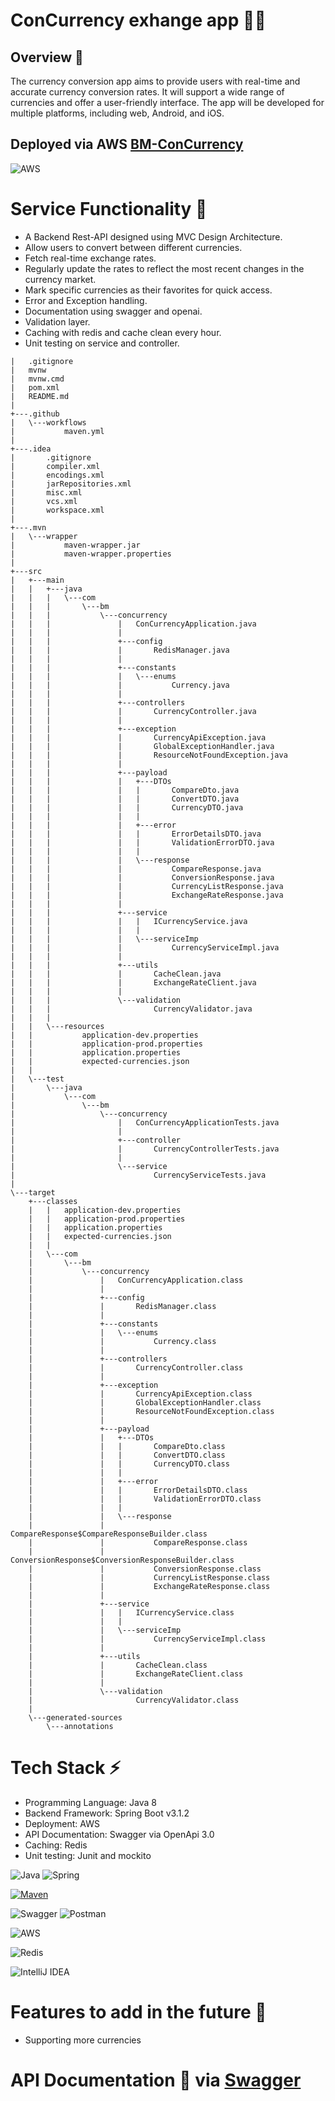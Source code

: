 # ConCurrency exhange app 🚀🤑

## **Overview 💼**

The currency conversion app aims to provide users with real-time and accurate currency
conversion rates. It will support a wide range of currencies and offer a
user-friendly interface. The app will be developed for multiple platforms, including web, Android,
and iOS.

## **Deployed via AWS** [BM-ConCurrency](http://ec2-18-134-206-213.eu-west-2.compute.amazonaws.com)

![AWS](https://img.shields.io/badge/AWS-%23FF9900.svg?style=for-the-badge&logo=amazon-aws&logoColor=white)

# **Service Functionality** 🧠

- A Backend Rest-API designed using MVC Design Architecture.
- Allow users to convert between different currencies.
- Fetch real-time exchange rates.
- Regularly update the rates to reflect the most recent changes in the currency market.
- Mark specific currencies as their favorites for quick access.
- Error and Exception handling.
- Documentation using swagger and openai.
- Validation layer.
- Caching with redis and cache clean every hour.
- Unit testing on service and controller.

```
|   .gitignore
|   mvnw
|   mvnw.cmd
|   pom.xml
|   README.md
|
+---.github
|   \---workflows
|           maven.yml
|
+---.idea
|       .gitignore
|       compiler.xml
|       encodings.xml
|       jarRepositories.xml
|       misc.xml
|       vcs.xml
|       workspace.xml
|
+---.mvn
|   \---wrapper
|           maven-wrapper.jar
|           maven-wrapper.properties
|
+---src
|   +---main
|   |   +---java
|   |   |   \---com
|   |   |       \---bm
|   |   |           \---concurrency
|   |   |               |   ConCurrencyApplication.java
|   |   |               |
|   |   |               +---config
|   |   |               |       RedisManager.java
|   |   |               |
|   |   |               +---constants
|   |   |               |   \---enums
|   |   |               |           Currency.java
|   |   |               |
|   |   |               +---controllers
|   |   |               |       CurrencyController.java
|   |   |               |
|   |   |               +---exception
|   |   |               |       CurrencyApiException.java
|   |   |               |       GlobalExceptionHandler.java
|   |   |               |       ResourceNotFoundException.java
|   |   |               |
|   |   |               +---payload
|   |   |               |   +---DTOs
|   |   |               |   |       CompareDto.java
|   |   |               |   |       ConvertDTO.java
|   |   |               |   |       CurrencyDTO.java
|   |   |               |   |
|   |   |               |   +---error
|   |   |               |   |       ErrorDetailsDTO.java
|   |   |               |   |       ValidationErrorDTO.java
|   |   |               |   |
|   |   |               |   \---response
|   |   |               |           CompareResponse.java
|   |   |               |           ConversionResponse.java
|   |   |               |           CurrencyListResponse.java
|   |   |               |           ExchangeRateResponse.java
|   |   |               |
|   |   |               +---service
|   |   |               |   |   ICurrencyService.java
|   |   |               |   |
|   |   |               |   \---serviceImp
|   |   |               |           CurrencyServiceImpl.java
|   |   |               |
|   |   |               +---utils
|   |   |               |       CacheClean.java
|   |   |               |       ExchangeRateClient.java
|   |   |               |
|   |   |               \---validation
|   |   |                       CurrencyValidator.java
|   |   |
|   |   \---resources
|   |           application-dev.properties
|   |           application-prod.properties
|   |           application.properties
|   |           expected-currencies.json
|   |
|   \---test
|       \---java
|           \---com
|               \---bm
|                   \---concurrency
|                       |   ConCurrencyApplicationTests.java
|                       |
|                       +---controller
|                       |       CurrencyControllerTests.java
|                       |
|                       \---service
|                               CurrencyServiceTests.java
|
\---target
    +---classes
    |   |   application-dev.properties
    |   |   application-prod.properties
    |   |   application.properties
    |   |   expected-currencies.json
    |   |
    |   \---com
    |       \---bm
    |           \---concurrency
    |               |   ConCurrencyApplication.class
    |               |
    |               +---config
    |               |       RedisManager.class
    |               |
    |               +---constants
    |               |   \---enums
    |               |           Currency.class
    |               |
    |               +---controllers
    |               |       CurrencyController.class
    |               |
    |               +---exception
    |               |       CurrencyApiException.class
    |               |       GlobalExceptionHandler.class
    |               |       ResourceNotFoundException.class
    |               |
    |               +---payload
    |               |   +---DTOs
    |               |   |       CompareDto.class
    |               |   |       ConvertDTO.class
    |               |   |       CurrencyDTO.class
    |               |   |
    |               |   +---error
    |               |   |       ErrorDetailsDTO.class
    |               |   |       ValidationErrorDTO.class
    |               |   |
    |               |   \---response
    |               |           CompareResponse$CompareResponseBuilder.class
    |               |           CompareResponse.class
    |               |           ConversionResponse$ConversionResponseBuilder.class
    |               |           ConversionResponse.class
    |               |           CurrencyListResponse.class
    |               |           ExchangeRateResponse.class
    |               |
    |               +---service
    |               |   |   ICurrencyService.class
    |               |   |
    |               |   \---serviceImp
    |               |           CurrencyServiceImpl.class
    |               |
    |               +---utils
    |               |       CacheClean.class
    |               |       ExchangeRateClient.class
    |               |
    |               \---validation
    |                       CurrencyValidator.class
    |
    \---generated-sources
        \---annotations
```

# **Tech Stack ⚡**

- Programming Language: Java 8
- Backend Framework: Spring Boot v3.1.2
- Deployment: AWS
- API Documentation: Swagger via OpenApi 3.0
- Caching: Redis
- Unit testing: Junit and mockito

![Java](https://img.shields.io/badge/java-%23ED8B00.svg?style=for-the-badge&logo=java&logoColor=white)
![Spring](https://img.shields.io/badge/spring-%236DB33F.svg?style=for-the-badge&logo=spring&logoColor=white)

[![Maven](https://badgen.net/badge/icon/maven?icon=maven&label)](https://https://maven.apache.org/)

![Swagger](https://img.shields.io/badge/-Swagger-%23Clojure?style=for-the-badge&logo=swagger&logoColor=white)
![Postman](https://img.shields.io/badge/Postman-FF6C37?style=for-the-badge&logo=postman&logoColor=white)

![AWS](https://img.shields.io/badge/AWS-%23FF9900.svg?style=for-the-badge&logo=amazon-aws&logoColor=white)

![Redis](https://img.shields.io/badge/redis-%23DD0031.svg?style=for-the-badge&logo=redis&logoColor=white)

![IntelliJ IDEA](https://img.shields.io/badge/IntelliJIDEA-000000.svg?style=for-the-badge&logo=intellij-idea&logoColor=white)

# **Features to add in the future 💭**

- Supporting more currencies

# API Documentation 📝 via [Swagger](http://ec2-18-134-206-213.eu-west-2.compute.amazonaws.com/swagger-ui/index.html)

